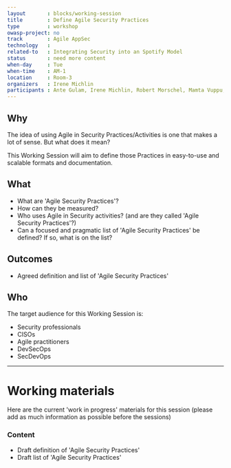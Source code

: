 ```yaml
---
layout       : blocks/working-session
title        : Define Agile Security Practices
type         : workshop
owasp-project: no
track        : Agile AppSec
technology   :
related-to   : Integrating Security into an Spotify Model
status       : need more content
when-day     : Tue
when-time    : AM-1
location     : Room-3
organizers   : Irene Michlin
participants : Ante Gulam, Irene Michlin, Robert Morschel, Mamta Vuppu, Bjoern Kimminich
---
```


## Why

The idea of using Agile in Security Practices/Activities is one that makes a lot of sense. But what does it mean?

This Working Session will aim to define those Practices in easy-to-use and scalable formats and documentation.

## What

 - What are 'Agile Security Practices'?
 - How can they be measured?
 - Who uses Agile in Security activities? (and are they called 'Agile Security Practices'?)
 - Can a focused and pragmatic list of 'Agile Security Practices' be defined? If so, what is on the list?
 
## Outcomes

- Agreed definition and list of 'Agile Security Practices'

## Who

The target audience for this Working Session is:

- Security professionals
- CISOs
- Agile practitioners
- DevSecOps
- SecDevOps

--- 

# Working materials

Here are the current 'work in progress' materials for this session (please add as much information as possible before the sessions)

### Content

- Draft definition of 'Agile Security Practices'
- Draft list of 'Agile Security Practices'
